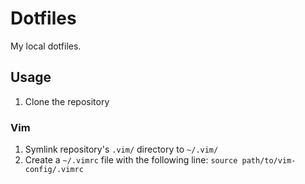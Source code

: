 # Dotfiles

My local dotfiles.

## Usage
1.  Clone the repository

### Vim
1.  Symlink repository's `.vim/` directory to `~/.vim/`
2.  Create a `~/.vimrc` file with the following line:
    `source path/to/vim-config/.vimrc`
